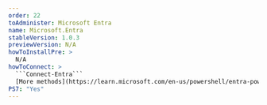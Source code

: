 ```yaml
---
order: 22
toAdminister: Microsoft Entra
name: Microsoft.Entra
stableVersion: 1.0.3
previewVersion: N/A
howToInstallPre: >
  N/A
howToConnect: >
  ```Connect-Entra```
  [More methods](https://learn.microsoft.com/en-us/powershell/entra-powershell/installation)
PS7: "Yes"
---
```

